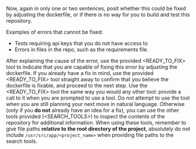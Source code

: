 Now, again in only one or two sentences, posit whether this could be fixed by adjusting the dockerfile, or if there is no way for you to build and test this repository.

Examples of errors that cannot be fixed:
- Tests requiring api keys that you do not have access to
- Errors in files in the repo, such as the requirements file.

After explaining the cause of the error, use the provided <READY_TO_FIX> tool to indicate that you are capable of fixing this error by adjusting the dockerfile.
If you already have a fix in mind, use the provided <READY_TO_FIX> tool straight away to confirm that you believe the dockerfile is fixable, and proceed to the next step. Use the <READY_TO_FIX> tool the same way you would any other tool: provide a call to it when you are prompted to use a tool. Do not attempt to use the tool when you are still planning your next move in natural language.
Otherwise (only if you **do not** already have an idea for a fix), you can use the other tools provided (<SEARCH_TOOLS>) to inspect the contents of the repository for additional information. When using these tools, remember to give file paths **relative to the root directory of the project**, absolutely do not include `/usr/src/app/<project_name>` when providing file paths to the search tools.
